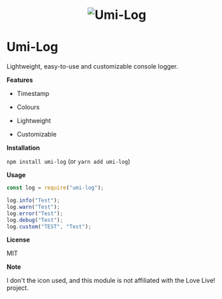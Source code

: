 <h1 align="center">
<img src="https://i.imgur.com/EGufGSa.png" alt="Umi-Log">
</h1>

# Umi-Log

Lightweight, easy-to-use and customizable console logger.

**Features**

* Timestamp 

* Colours

* Lightweight

* Customizable

**Installation**

``npm install umi-log`` (or ``yarn add umi-log``)

**Usage**
```js
const log = require("umi-log");

log.info("Test");
log.warn("Test");
log.error("Test");
log.debug("Test");
log.custom("TEST", "Test");
```

**License**

MIT

**Note**

I don't the icon used, and this module is not affiliated with the Love Live! project.
